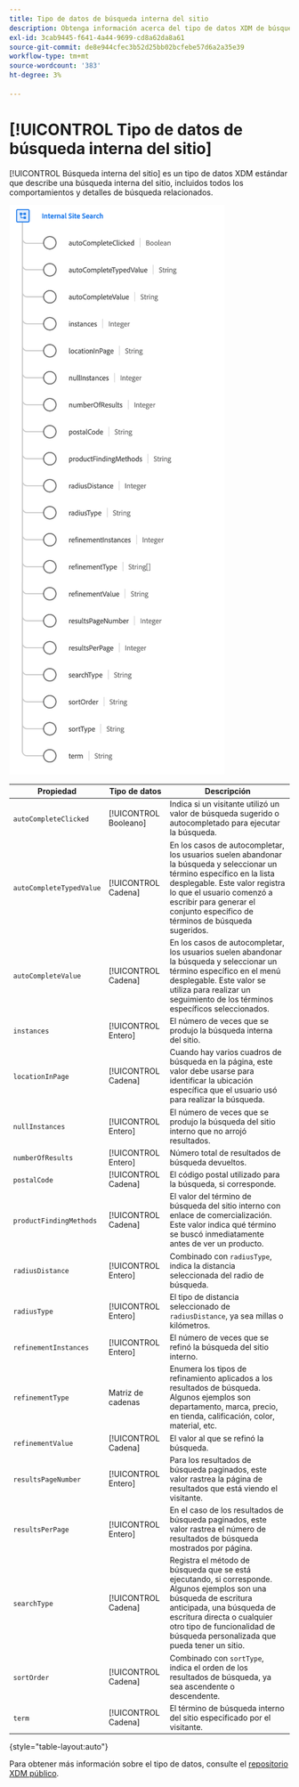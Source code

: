 ```yaml
---
title: Tipo de datos de búsqueda interna del sitio
description: Obtenga información acerca del tipo de datos XDM de búsqueda interna del sitio.
exl-id: 3cab9445-f641-4a44-9699-cd8a62da8a61
source-git-commit: de8e944cfec3b52d25bb02bcfebe57d6a2a35e39
workflow-type: tm+mt
source-wordcount: '383'
ht-degree: 3%

---
```


# [!UICONTROL Tipo de datos de búsqueda interna del sitio]

[!UICONTROL Búsqueda interna del sitio] es un tipo de datos XDM estándar que describe una búsqueda interna del sitio, incluidos todos los comportamientos y detalles de búsqueda relacionados.

![](../images/data-types/internal-site-search.png)

| Propiedad | Tipo de datos | Descripción |
| --- | --- | --- |
| `autoCompleteClicked` | [!UICONTROL Booleano] | Indica si un visitante utilizó un valor de búsqueda sugerido o autocompletado para ejecutar la búsqueda. |
| `autoCompleteTypedValue` | [!UICONTROL Cadena] | En los casos de autocompletar, los usuarios suelen abandonar la búsqueda y seleccionar un término específico en la lista desplegable. Este valor registra lo que el usuario comenzó a escribir para generar el conjunto específico de términos de búsqueda sugeridos. |
| `autoCompleteValue` | [!UICONTROL Cadena] | En los casos de autocompletar, los usuarios suelen abandonar la búsqueda y seleccionar un término específico en el menú desplegable. Este valor se utiliza para realizar un seguimiento de los términos específicos seleccionados. |
| `instances` | [!UICONTROL Entero] | El número de veces que se produjo la búsqueda interna del sitio. |
| `locationInPage` | [!UICONTROL Cadena] | Cuando hay varios cuadros de búsqueda en la página, este valor debe usarse para identificar la ubicación específica que el usuario usó para realizar la búsqueda. |
| `nullInstances` | [!UICONTROL Entero] | El número de veces que se produjo la búsqueda del sitio interno que no arrojó resultados. |
| `numberOfResults` | [!UICONTROL Entero] | Número total de resultados de búsqueda devueltos. |
| `postalCode` | [!UICONTROL Cadena] | El código postal utilizado para la búsqueda, si corresponde. |
| `productFindingMethods` | [!UICONTROL Cadena] | El valor del término de búsqueda del sitio interno con enlace de comercialización. Este valor indica qué término se buscó inmediatamente antes de ver un producto. |
| `radiusDistance` | [!UICONTROL Entero] | Combinado con `radiusType`, indica la distancia seleccionada del radio de búsqueda. |
| `radiusType` | [!UICONTROL Entero] | El tipo de distancia seleccionado de `radiusDistance`, ya sea millas o kilómetros. |
| `refinementInstances` | [!UICONTROL Entero] | El número de veces que se refinó la búsqueda del sitio interno. |
| `refinementType` | Matriz de cadenas | Enumera los tipos de refinamiento aplicados a los resultados de búsqueda. Algunos ejemplos son departamento, marca, precio, en tienda, calificación, color, material, etc. |
| `refinementValue` | [!UICONTROL Cadena] | El valor al que se refinó la búsqueda. |
| `resultsPageNumber` | [!UICONTROL Entero] | Para los resultados de búsqueda paginados, este valor rastrea la página de resultados que está viendo el visitante. |
| `resultsPerPage` | [!UICONTROL Entero] | En el caso de los resultados de búsqueda paginados, este valor rastrea el número de resultados de búsqueda mostrados por página. |
| `searchType` | [!UICONTROL Cadena] | Registra el método de búsqueda que se está ejecutando, si corresponde. Algunos ejemplos son una búsqueda de escritura anticipada, una búsqueda de escritura directa o cualquier otro tipo de funcionalidad de búsqueda personalizada que pueda tener un sitio. |
| `sortOrder` | [!UICONTROL Cadena] | Combinado con `sortType`, indica el orden de los resultados de búsqueda, ya sea ascendente o descendente. |
| `term` | [!UICONTROL Cadena] | El término de búsqueda interno del sitio especificado por el visitante. |

{style="table-layout:auto"}

Para obtener más información sobre el tipo de datos, consulte el [repositorio XDM público](https://github.com/adobe/xdm/blob/master/docs/reference/datatypes/internal-site-search.schema.json).
